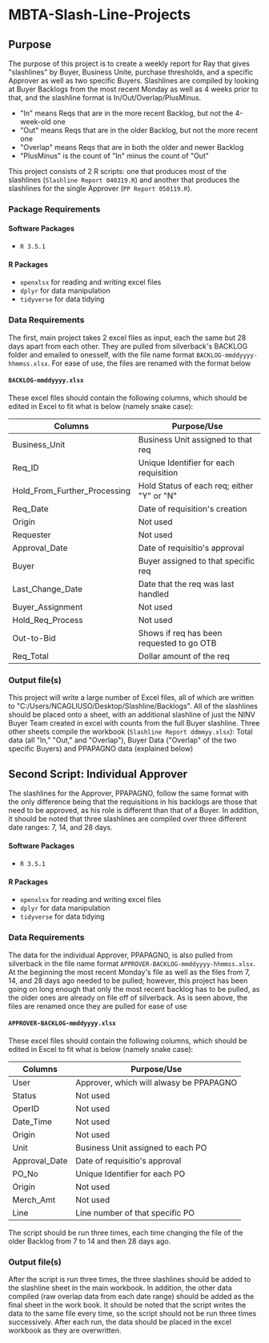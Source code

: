 # MBTA-Slash-Line-Projects

## Purpose

The purpose of this project is to create a weekly report for Ray that gives "slashlines" by Buyer, Business Unite, purchase thresholds, and a specific Approver as well as two specific Buyers. Slashlines are compiled by looking at Buyer Backlogs from the most recent Monday as well as 4 weeks prior to that, and the slashline format is In/Out/Overlap/PlusMinus.

* "In" means Reqs that are in the more recent Backlog, but not the 4-week-old one
* "Out" means Reqs that are in the older Backlog, but not the more recent one
* "Overlap" means Reqs that are in both the older and newer Backlog
* "PlusMinus" is the count of "In" minus the count of "Out"

This project consists of 2 R scripts: one that produces most of the slashlines (`Slashline Report 040319.R`) and another that produces the slashlines for the single Approver (`PP Report 050119.R`).

### Package Requirements

#### Software Packages
* `R 3.5.1`

#### R Packages

* `openxlsx` for reading and writing excel files 
* `dplyr` for data manipulation
* `tidyverse` for data tidying

### Data Requirements

The first, main project takes 2 excel files as input, each the same but 28 days apart from each other. They are pulled from silverback's BACKLOG folder and emailed to onesself, with the file name format `BACKLOG-mmddyyyy-hhmmss.xlsx`. For ease of use, the files are renamed with the format below 

#### `BACKLOG-mmddyyyy.xlsx`

These excel files should contain the following columns, which should be edited in Excel to fit what is below (namely snake case):

| Columns                      | Purpose/Use                               |
| ---------------------------- | ----------------------------------------- |
| Business_Unit                | Business Unit assigned to that req        |
| Req_ID                       | Unique Identifier for each requisition    |
| Hold_From_Further_Processing | Hold Status of each req; either "Y" or "N"|
| Req_Date                     | Date of requisition's creation            |
| Origin                       | Not used                                  |
| Requester                    | Not used                                  |
| Approval_Date                | Date of requisitio's approval             |
| Buyer                        | Buyer assigned to that specific req       |
| Last_Change_Date             | Date that the req was last handled        |
| Buyer_Assignment             | Not used                                  |
| Hold_Req_Process             | Not used                                  |
| Out-to-Bid                   | Shows if req has been requested to go OTB |
| Req_Total                    | Dollar amount of the req                  |

### Output file(s)

This project will write a large number of Excel files, all of which are written to "C:/Users/NCAGLIUSO/Desktop/Slashline/Backlogs". All of the slashlines should be placed onto a sheet, with an additional slashline of just the NINV Buyer Team created in excel with counts from the full Buyer slashline. Three other sheets compile the workbook (`Slashline Report ddmmyy.xlsx`): Total data (all "In," "Out," and "Overlap"), Buyer Data ("Overlap" of the two specific Buyers) and PPAPAGNO data (explained below)

## Second Script: Individual Approver

The slashlines for the Approver, PPAPAGNO, follow the same format with the only difference being that the requisitions in his backlogs are those that need to be approved, as his role is different than that of a Buyer. In addition, it should be noted that three slashlines are compiled over three different date ranges: 7, 14, and 28 days. 

#### Software Packages

* `R 3.5.1`

#### R Packages

* `openxlsx` for reading and writing excel files 
* `dplyr` for data manipulation
* `tidyverse` for data tidying

### Data Requirements

The data for the individual Approver, PPAPAGNO, is also pulled from silverback in the file name format `APPROVER-BACKLOG-mmddyyyy-hhmmss.xlsx`. At the beginning the most recent Monday's file as well as the files from 7, 14, and 28 days ago needed to be pulled; however, this project has been going on long enough that only the most recent backlog has to be pulled, as the older ones are already on file off of silverback. As is seen above, the files are renamed once they are pulled for ease of use

#### `APPROVER-BACKLOG-mmddyyyy.xlsx`

These excel files should contain the following columns, which should be edited in Excel to fit what is below (namely snake case):

| Columns                      | Purpose/Use                               |
| ---------------------------- | ----------------------------------------- |
| User                         | Approver, which will alwasy be PPAPAGNO   |
| Status                       | Not used                                  |
| OperID                       | Not used                                  |
| Date_Time                    | Not used                                  |
| Origin                       | Not used                                  |
| Unit                         | Business Unit assigned to each PO         |
| Approval_Date                | Date of requisitio's approval             |
| PO_No                        | Unique Identifier for each PO             |
| Origin                       | Not used                                  |
| Merch_Amt                    | Not used                                  |
| Line                         | Line number of that specific PO           |

The script should be run three times, each time changing the file of the older Backlog from 7 to 14 and then 28 days ago.

### Output file(s)

After the script is run three times, the three slashlines should be added to the slashline sheet in the main workbook. In addition, the other data compiled (raw overlap data from each date range) should be added as the final sheet in the work book. It should be noted that the script writes the data to the same file every time, so the script should not be run three times successively. After each run, the data should be placed in the excel workbook as they are overwritten.
